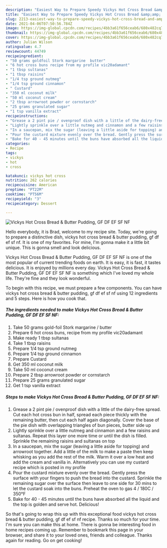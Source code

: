 ```yaml
---
description: "Easiest Way to Prepare Speedy Vickys Hot Cross Bread &amp;amp; Butter Pudding, GF DF EF SF NF"
title: "Easiest Way to Prepare Speedy Vickys Hot Cross Bread &amp;amp; Butter Pudding, GF DF EF SF NF"
slug: 2213-easiest-way-to-prepare-speedy-vickys-hot-cross-bread-and-amp-butter-pudding-gf-df-ef-sf-nf
date: 2021-04-06T07:50:56.784Z
image: https://img-global.cpcdn.com/recipes/4bb3a61f656ceab6/680x482cq70/vickys-hot-cross-bread-butter-pudding-gf-df-ef-sf-nf-recipe-main-photo.jpg
thumbnail: https://img-global.cpcdn.com/recipes/4bb3a61f656ceab6/680x482cq70/vickys-hot-cross-bread-butter-pudding-gf-df-ef-sf-nf-recipe-main-photo.jpg
cover: https://img-global.cpcdn.com/recipes/4bb3a61f656ceab6/680x482cq70/vickys-hot-cross-bread-butter-pudding-gf-df-ef-sf-nf-recipe-main-photo.jpg
author: Julian Wilson
ratingvalue: 4.7
reviewcount: 44749
recipeingredient:
- "50 grams goldfoil Stork margarine  butter"
- "6 hot cross buns recipe from my profile vic20adamant"
- "1 tbsp sultanas"
- "1 tbsp raisins"
- "1/4 tsp ground nutmeg"
- "1/4 tsp ground cinnamon"
- " Custard"
- "350 ml coconut milk"
- "50 ml coconut cream"
- "2 tbsp arrowroot powder or cornstarch"
- "25 grams granulated sugar"
- "1 tsp vanilla extract"
recipeinstructions:
- "Grease a 2 pint pie / ovenproof dish with a little of the dairy-free spread. Cut each hot cross bun in half, spread each piece thickly with the remaining butter, then cut each half again diagonally. Cover the base of the pie dish with overlapping triangles of bun pieces, butter side up"
- "Lightly sprinkle over a little nutmeg and cinnamon and a few raisins and sultanas. Repeat this layer one more time or until the dish is filled. Sprinkle the remaining raisins and sultanas on top"
- "In a saucepan, mix the sugar (leaving a little aside for topping) and arrowroot together. Add a little of the milk to make a paste then keep whisking as you add the rest of the milk. Warm it over a low heat and add the cream and vanilla in. Alternatively you can use my custard recipe which is posted in my profile"
- "Pour the custard mixture evenly over the bread. Gently press the surface with your fingers to push the bread into the custard. Sprinkle the remaining sugar over the surface then leave to one side for 30 mins to let the custard soak into the buns. Preheat the oven to gas 4 / 180C / 350°F"
- "Bake for 40 - 45 minutes until the buns have absorbed all the liquid and the top is golden and serve hot. Delicious!"
categories:
- Recipe
tags:
- vickys
- hot
- cross

katakunci: vickys hot cross 
nutrition: 262 calories
recipecuisine: American
preptime: "PT22M"
cooktime: "PT56M"
recipeyield: "3"
recipecategory: Dessert

---
```



![Vickys Hot Cross Bread &amp; Butter Pudding, GF DF EF SF NF](https://img-global.cpcdn.com/recipes/4bb3a61f656ceab6/680x482cq70/vickys-hot-cross-bread-butter-pudding-gf-df-ef-sf-nf-recipe-main-photo.jpg)

Hello everybody, it is Brad, welcome to my recipe site. Today, we're going to prepare a distinctive dish, vickys hot cross bread &amp; butter pudding, gf df ef sf nf. It is one of my favorites. For mine, I'm gonna make it a little bit unique. This is gonna smell and look delicious.



Vickys Hot Cross Bread &amp; Butter Pudding, GF DF EF SF NF is one of the most popular of current trending foods on earth. It is easy, it is fast, it tastes delicious. It is enjoyed by millions every day. Vickys Hot Cross Bread &amp; Butter Pudding, GF DF EF SF NF is something which I've loved my whole life. They're fine and they look wonderful.


To begin with this recipe, we must prepare a few components. You can have vickys hot cross bread &amp; butter pudding, gf df ef sf nf using 12 ingredients and 5 steps. Here is how you cook that.

<!--inarticleads1-->

##### The ingredients needed to make Vickys Hot Cross Bread &amp; Butter Pudding, GF DF EF SF NF:

1. Take 50 grams gold-foil Stork margarine / butter
1. Prepare 6 hot cross buns, recipe from my profile vic20adamant
1. Make ready 1 tbsp sultanas
1. Take 1 tbsp raisins
1. Prepare 1/4 tsp ground nutmeg
1. Prepare 1/4 tsp ground cinnamon
1. Prepare  Custard
1. Get 350 ml coconut milk
1. Take 50 ml coconut cream
1. Prepare 2 tbsp arrowroot powder or cornstarch
1. Prepare 25 grams granulated sugar
1. Get 1 tsp vanilla extract




<!--inarticleads2-->

##### Steps to make Vickys Hot Cross Bread &amp; Butter Pudding, GF DF EF SF NF:

1. Grease a 2 pint pie / ovenproof dish with a little of the dairy-free spread. Cut each hot cross bun in half, spread each piece thickly with the remaining butter, then cut each half again diagonally. Cover the base of the pie dish with overlapping triangles of bun pieces, butter side up
1. Lightly sprinkle over a little nutmeg and cinnamon and a few raisins and sultanas. Repeat this layer one more time or until the dish is filled. Sprinkle the remaining raisins and sultanas on top
1. In a saucepan, mix the sugar (leaving a little aside for topping) and arrowroot together. Add a little of the milk to make a paste then keep whisking as you add the rest of the milk. Warm it over a low heat and add the cream and vanilla in. Alternatively you can use my custard recipe which is posted in my profile
1. Pour the custard mixture evenly over the bread. Gently press the surface with your fingers to push the bread into the custard. Sprinkle the remaining sugar over the surface then leave to one side for 30 mins to let the custard soak into the buns. Preheat the oven to gas 4 / 180C / 350°F
1. Bake for 40 - 45 minutes until the buns have absorbed all the liquid and the top is golden and serve hot. Delicious!




So that's going to wrap this up with this exceptional food vickys hot cross bread &amp; butter pudding, gf df ef sf nf recipe. Thanks so much for your time. I'm sure you can make this at home. There is gonna be interesting food in home recipes coming up. Remember to bookmark this page in your browser, and share it to your loved ones, friends and colleague. Thanks again for reading. Go on get cooking!
